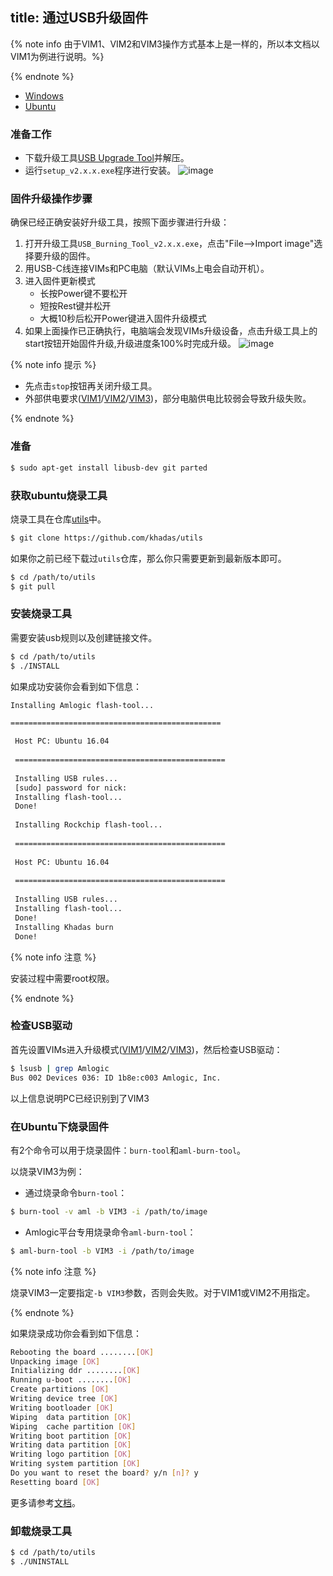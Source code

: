 title: 通过USB升级固件
---

{% note info 由于VIM1、VIM2和VIM3操作方式基本上是一样的，所以本文档以VIM1为例进行说明。%}

{% endnote %}

<ul class="nav nav-tabs" id="myTab" role="tablist">
  <li class="nav-item" role="presentation">
    <a class="nav-link active" id="win-tab" data-toggle="tab" href="#win" role="tab" aria-controls="win" aria-selected="true">Windows</a>
  </li>
  <li class="nav-item" role="presentation">
    <a class="nav-link" id="ubu-tab" data-toggle="tab" href="#ubu" role="tab" aria-controls="ubu" aria-selected="false">Ubuntu</a>
  </li>
</ul>
<div class="tab-content" id="myTabContent">
<div class="tab-pane fade show active" id="win" role="tabpanel" aria-labelledby="win-tab">

### 准备工作
* 下载升级工具[USB Upgrade Tool](https://dl.khadas.com/Tools/USB_Burning_Tool_v2.2.0.zip)并解压。
* 运行`setup_v2.x.x.exe`程序进行安装。
![image](/images/vim1/usb_upgrade_tool_setup_v217_zh.png)

### 固件升级操作步骤
确保已经正确安装好升级工具，按照下面步骤进行升级：

1. 打开升级工具`USB_Burning_Tool_v2.x.x.exe`，点击"File-->Import image"选择要升级的固件。
2. 用USB-C线连接VIMs和PC电脑（默认VIMs上电会自动开机）。
3. 进入固件更新模式
    * 长按Power键不要松开
    * 短按Rest键并松开
    * 大概10秒后松开Power键进入固件升级模式
4. 如果上面操作已正确执行，电脑端会发现VIMs升级设备，点击升级工具上的start按钮开始固件升级,升级进度条100%时完成升级。
![image](/images/vim1/usb_upgrade_tool_interface_v217_zh.png)

{% note info 提示 %}

* 先点击`stop`按钮再关闭升级工具。
* 外部供电要求([VIM1](/zh-cn/vim1/ExtraPowerInput.html)/[VIM2](/zh-cn/vim2/ExtraPowerInput.html)/[VIM3](/zh-cn/vim3/ExtraPowerInput.html))，部分电脑供电比较弱会导致升级失败。

{% endnote %}

</div>
<div class="tab-pane fade" id="ubu" role="tabpanel" aria-labelledby="ubu-tab">

### 准备

```bash
$ sudo apt-get install libusb-dev git parted
```

### 获取ubuntu烧录工具

烧录工具在仓库[utils](https://github.com/khadas/utils)中。

```bash
$ git clone https://github.com/khadas/utils
```

如果你之前已经下载过`utils`仓库，那么你只需要更新到最新版本即可。

```bash
$ cd /path/to/utils
$ git pull
```

### 安装烧录工具

需要安装usb规则以及创建链接文件。

```bash
$ cd /path/to/utils
$ ./INSTALL
```

如果成功安装你会看到如下信息：

```bash
Installing Amlogic flash-tool...

===============================================

 Host PC: Ubuntu 16.04
 
 ===============================================
 
 Installing USB rules...
 [sudo] password for nick:
 Installing flash-tool...
 Done!
 
 Installing Rockchip flash-tool...
 
 ===============================================
         
 Host PC: Ubuntu 16.04
                 
 ===============================================
                   
 Installing USB rules...
 Installing flash-tool...
 Done!
 Installing Khadas burn
 Done!
```

{% note info 注意 %}

安装过程中需要root权限。

{% endnote %}

### 检查USB驱动
首先设置VIMs进入升级模式([VIM1](/zh-cn/vim1/HowtoBootIntoUpgradeMode.html)/[VIM2](/zh-cn/vim2/HowtoBootIntoUpgradeMode.html)/[VIM3](/zh-cn/vim3/HowtoBootIntoUpgradeMode.html))，然后检查USB驱动：

```bash
$ lsusb | grep Amlogic
Bus 002 Devices 036: ID 1b8e:c003 Amlogic, Inc.
```

以上信息说明PC已经识别到了VIM3

### 在Ubuntu下烧录固件

有2个命令可以用于烧录固件：`burn-tool`和`aml-burn-tool`。

以烧录VIM3为例：

* 通过烧录命令`burn-tool`：

```bash
$ burn-tool -v aml -b VIM3 -i /path/to/image
```

* Amlogic平台专用烧录命令`aml-burn-tool`：

```bash
$ aml-burn-tool -b VIM3 -i /path/to/image
```

{% note info 注意 %}

烧录VIM3一定要指定`-b VIM3`参数，否则会失败。对于VIM1或VIM2不用指定。

{% endnote %}

如果烧录成功你会看到如下信息：

```bash
Rebooting the board ........[OK]
Unpacking image [OK]
Initializing ddr ........[OK]
Running u-boot ........[OK]
Create partitions [OK]
Writing device tree [OK]
Writing bootloader [OK]
Wiping  data partition [OK]
Wiping  cache partition [OK]
Writing boot partition [OK]
Writing data partition [OK]
Writing logo partition [OK]
Writing system partition [OK]
Do you want to reset the board? y/n [n]? y
Resetting board [OK]

```

更多请参考[文档](https://github.com/khadas/utils/tree/master/aml-flash-tool/docs)。

### 卸载烧录工具

```bash
$ cd /path/to/utils
$ ./UNINSTALL
```

</div>
</div>

